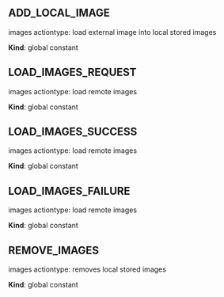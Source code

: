 <a id="add95local95image"></a>

## ADD_LOCAL_IMAGE
images actiontype: load external image into local stored images

**Kind**: global constant  
<a id="load95images95request"></a>

## LOAD_IMAGES_REQUEST
images actiontype: load remote images

**Kind**: global constant  
<a id="load95images95success"></a>

## LOAD_IMAGES_SUCCESS
images actiontype: load remote images

**Kind**: global constant  
<a id="load95images95failure"></a>

## LOAD_IMAGES_FAILURE
images actiontype: load remote images

**Kind**: global constant  
<a id="remove95images"></a>

## REMOVE_IMAGES
images actiontype: removes local stored images

**Kind**: global constant  
